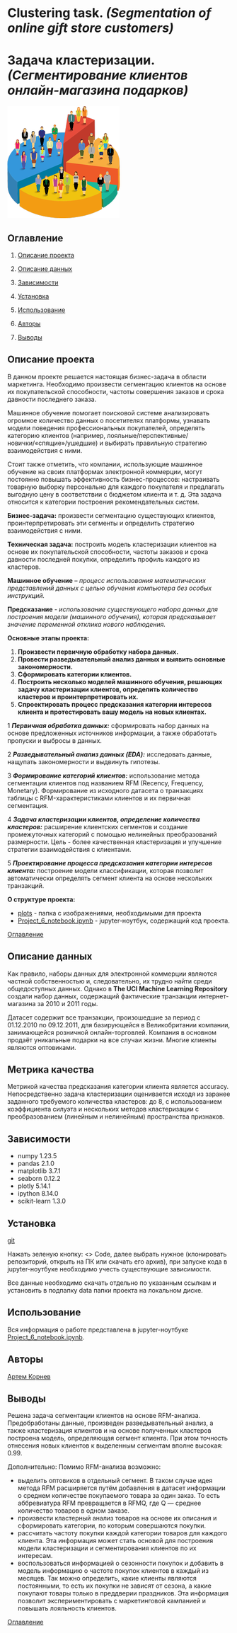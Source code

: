 # **Clustering task.** *(Segmentation of online gift store customers)*

# **Задача кластеризации.** *(Сегментирование клиентов онлайн-магазина подарков)*

![Заголовок](./plots/head.png)

## Оглавление

1. [Описание проекта](#описание-проекта)

2. [Описание данных](#описание-данных)

3. [Зависимости](#зависимости)

4. [Установка](#установка)

5. [Использование](#использование)

6. [Авторы](#авторы)

7. [Выводы](#выводы)

## Описание проекта

В данном проекте решается настоящая бизнес-задача в области маркетинга. Необходимо произвести сегментацию клиентов на основе их покупательской способности, частоты совершения заказов и срока давности последнего заказа.

Машинное обучение помогает поисковой системе анализировать огромное количество данных о посетителях платформы, узнавать модели поведения профессиональных покупателей, определять категорию клиентов (например, лояльные/перспективные/новички/«спящие»/ушедшие) и выбирать правильную стратегию взаимодействия с ними.

Стоит также отметить, что компании, использующие машинное обучение на своих платформах электронной коммерции, могут постоянно повышать эффективность бизнес-процессов: настраивать товарную выборку персонально для каждого покупателя и предлагать выгодную цену в соответствии с бюджетом клиента и т. д. Эта задача относится к категории построения рекомендательных систем.

**Бизнес-задача:** произвести сегментацию существующих клиентов, проинтерпретировать эти сегменты и определить стратегию взаимодействия с ними.

**Техническая задача:** построить модель кластеризации клиентов на основе их покупательской способности, частоты заказов и срока давности последней покупки, определить профиль каждого из кластеров.

**Машинное обучение** – *процесс использования математических представлений данных с целью обучения компьютера без особых инструкций.*

**Предсказание** - *использование существующего набора данных для построения модели (машинного обучения), которая предсказывает значение переменной отклика нового наблюдения.*

**Основные этапы проекта:**

1. **Произвести первичную обработку набора данных.**
2. **Провести разведывательный анализ данных и выявить основные закономерности.**
3. **Сформировать категории клиентов.**
4. **Построить несколько моделей машинного обучения, решающих задачу кластеризации клиентов, определить количество кластеров и проинтерпретировать их.**
5. **Спроектировать процесс предсказания категории интересов клиента и протестировать вашу модель на новых клиентах.**

1 ***Первичная обработка данных:*** сформировать набор данных на основе предложенных источников информации, а также обработать пропуски и выбросы в данных.

2 ***Разведывательный анализ данных (EDA):***  исследовать данные, нащупать закономерности и выдвинуть гипотезы.

3 ***Формирование категорий клиентов:*** использование метода сегментации клиентов под названием RFM (Recency, Frequency, Monetary). Формирование из исходного датасета о транзакциях таблицы с RFM-характеристиками клиентов и их первичная сегментация.

4 ***Задача кластеризации клиентов, определение количества кластеров:*** расширение клиентских сегментов и создание промежуточных категорий с помощью нелинейных преобразований размерности. Цель - более качественная кластеризация и улучшение стратегии взаимодействия с клиентами.

5 ***Проектирование процесса предсказания категории интересов клиента:*** построение модели классификации, которая позволит автоматически определять сегмент клиента на основе нескольких транзакций.

**О структуре проекта:**

* [plots](./plots) - папка с изображениями, необходимыми для проекта
* [Project_6_notebook.ipynb](./Project_6_notebook.ipynb) - jupyter-ноутбук, содержащий код проекта.

[Оглавление](#оглавление)

## Описание данных

Как правило, наборы данных для электронной коммерции являются частной собственностью и, следовательно, их трудно найти среди общедоступных данных. Однако в **The UCI Machine Learning Repository** создали набор данных, содержащий фактические транзакции интернет-магазина за 2010 и 2011 годы.

Датасет содержит все транзакции, произошедшие за период с 01.12.2010 по 09.12.2011, для базирующейся в Великобритании компании, занимающейся розничной онлайн-торговлей. Компания в основном продаёт уникальные подарки на все случаи жизни. Многие клиенты являются оптовиками.

## Метрика качества

Метрикой качества предсказания категории клиента является accuracy. Непосредственно задача кластеризации оценивается исходя из заранее заданного требуемого количества кластеров: до 8, с использованием коэффициента силуэта и нескольких методов кластеризации с преобразованием (линейным и нелинейным) пространства признаков.

## Зависимости

- numpy 1.23.5
- pandas 2.1.0
- matplotlib 3.7.1
- seaborn 0.12.2
- plotly 5.14.1
- ipython 8.14.0
- scikit-learn 1.3.0

## Установка

[git](https://github.com/ArtemKornev0/Clustering-Segmentation-of-customers.git)

Нажать зеленую кнопку: <> Code, далее выбрать нужное (клонировать репозиторий, открыть на ПК или скачать его архив), при запуске кода в jupyter-ноутбуке необходимо учесть существующие зависимости.

Все данные необходимо скачать отдельно по указанным ссылкам и установить в подпапку data папки проекта на локальном диске.

## Использование

Вся информация о работе представлена в jupyter-ноутбуке [Project_6_notebook.ipynb](Project_6_notebook.ipynb).

## Авторы

[Артем Корнев](https://t.me/@ArtemKornev0)

## Выводы

 Решена задача сегментации клиентов на основе RFM-анализа. Предобработаны данные, произведен разведывательный анализ, а также кластеризация клиентов и на основе полученных кластеров построена модель, определяющая сегмент клиента. При этом точность отнесения новых клиентов к выделенным сегментам вполне высокая: 0.99.

 Дополнительно:
 Помимо RFM-анализа возможно:
 - выделить оптовиков в отдельный сегмент. В таком случае идея метода RFM расширяется путём добавления в датасет информации о среднем количестве покупаемого товара за один заказ. То есть аббревиатура RFM превращается в RFMQ, где Q — среднее количество товаров в одном заказе.
- произвести кластерный анализ товаров на основе их описания и сформировать категории, по которым совершаются покупки.
- рассчитать частоту покупки каждой категории товаров для каждого клиента. Эта информация может стать основой для построения модели кластеризации и сегментирования клиентов по их интересам.
- воспользоваться информацией о сезонности покупок и добавить в модель информацию о частоте покупок клиентов в каждый из месяцев. Так можно определить, какие клиенты являются постоянными, то есть их покупки не зависят от сезона, а какие покупают товары только в преддверии праздников. Эта информация позволит экспериментировать с маркетинговой кампанией и повышать лояльность клиентов.

[Оглавление](#оглавление)
